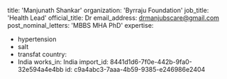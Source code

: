 title: 'Manjunath Shankar'
organization: 'Byrraju Foundation'
job_title: 'Health Lead'
official_title: Dr
email_address: drmanjubscare@gmail.com
post_nominal_letters: 'MBBS MHA PhD'
expertise:
  - hypertension
  - salt
  - transfat
country:
  - India
works_in: India
import_id: 8441d1d6-7f0e-442b-9fa0-32e594a4e4bb
id: c9a4abc3-7aaa-4b59-9385-e246986e2404
